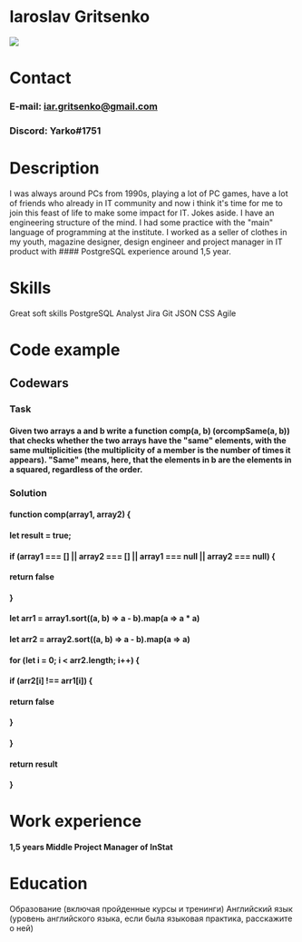 # Iaroslav Gritsenko
![](https://sun9-8.userapi.com/impf/c631219/v631219631/6720/lE9RBX_sLHs.jpg?size=2160x1440&quality=96&sign=5ae5a56752ae8b7a76969d1613a30229&type=album)


# Contact
### E-mail: iar.gritsenko@gmail.com
### Discord: Yarko#1751


# Description
 I was always around PCs from 1990s, playing a lot of PC games, have a lot of friends who already in IT community and now i think it's time for me to join this feast of life to make some impact for IT.
 Jokes aside. I have an engineering structure of the mind. I had some practice with the "main" language of programming at the institute. I worked as a seller of clothes in my youth, magazine designer, design engineer and project manager in IT product with #### PostgreSQL experience around 1,5 year.


# Skills
 Great soft skills
 PostgreSQL
 Analyst
 Jira
 Git
 JSON
 CSS
 Agile


# Code example
## Codewars

### Task
#### Given two arrays a and b write a function comp(a, b) (orcompSame(a, b)) that checks whether the two arrays have the "same" elements, with the same multiplicities (the multiplicity of a member is the number of times it appears). "Same" means, here, that the elements in b are the elements in a squared, regardless of the order.

### Solution
#### function comp(array1, array2) {
####  let result = true;
####  if (array1 === [] || array2 === [] || array1 === null || array2 === null) {
####     return false
####  }
####  let arr1 = array1.sort((a, b) => a - b).map(a => a * a)
####  let arr2 = array2.sort((a, b) => a - b).map(a => a)

####  for (let i = 0; i < arr2.length; i++) {
####        if (arr2[i] !== arr1[i]) {
####          return false
####        }
####  }
####  return result
#### }

# Work experience
#### 1,5 years Middle Project Manager of InStat

# Education

Образование (включая пройденные курсы и тренинги)
Английский язык (уровень английского языка, если была языковая практика, расскажите о ней)